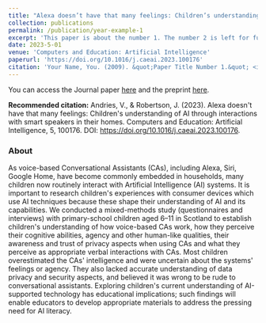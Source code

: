 ```yaml
---
title: "Alexa doesn’t have that many feelings: Children’s understanding of AI through interactions with smart speakers in their homes."
collection: publications
permalink: /publication/year-example-1
excerpt: 'This paper is about the number 1. The number 2 is left for future work.'
date: 2023-5-01
venue: 'Computers and Education: Artificial Intelligence'
paperurl: 'https://doi.org/10.1016/j.caeai.2023.100176'
citation: 'Your Name, You. (2009). &quot;Paper Title Number 1.&quot; <i>Journal 1</i>. 1(1).'
---
```

You can access the Journal paper [here](https://doi.org/10.1016/j.caeai.2023.100176) and the preprint [here](https://arxiv.org/abs/2305.05597).

**Recommended citation:** Andries, V., & Robertson, J. (2023). Alexa doesn't have that many feelings: Children's understanding of AI through interactions with smart speakers in their homes. Computers and Education: Artificial Intelligence, 5, 100176. DOI: https://doi.org/10.1016/j.caeai.2023.100176.

### About
As voice-based Conversational Assistants (CAs), including Alexa, Siri, Google Home, have become commonly embedded in households, many children now routinely interact with Artificial Intelligence (AI) systems. It is important to research children's experiences with consumer devices which use AI techniques because these shape their understanding of AI and its capabilities. We conducted a mixed-methods study (questionnaires and interviews) with primary-school children aged 6–11 in Scotland to establish children's understanding of how voice-based CAs work, how they perceive their cognitive abilities, agency and other human-like qualities, their awareness and trust of privacy aspects when using CAs and what they perceive as appropriate verbal interactions with CAs. Most children overestimated the CAs' intelligence and were uncertain about the systems' feelings or agency. They also lacked accurate understanding of data privacy and security aspects, and believed it was wrong to be rude to conversational assistants. Exploring children's current understanding of AI-supported technology has educational implications; such findings will enable educators to develop appropriate materials to address the pressing need for AI literacy.